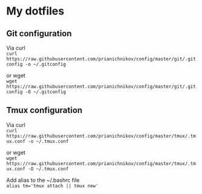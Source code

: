 # My dotfiles 

## Git configuration
Via curl  
`curl https://raw.githubusercontent.com/prianichnikov/config/master/git/.gitconfig -o ~/.gitconfig`
  
or wget  
`wget https://raw.githubusercontent.com/prianichnikov/config/master/git/.gitconfig -O ~/.gitconfig`

## Tmux configuration
Via curl  
`curl https://raw.githubusercontent.com/prianichnikov/config/master/tmux/.tmux.conf -o ~/.tmux.conf`  

or wget    
`wget https://raw.githubusercontent.com/prianichnikov/config/master/tmux/.tmux.conf -O ~/.tmux.conf`

Add alias to the ~/.bashrc file  
`alias tm='tmux attach || tmux new'`

